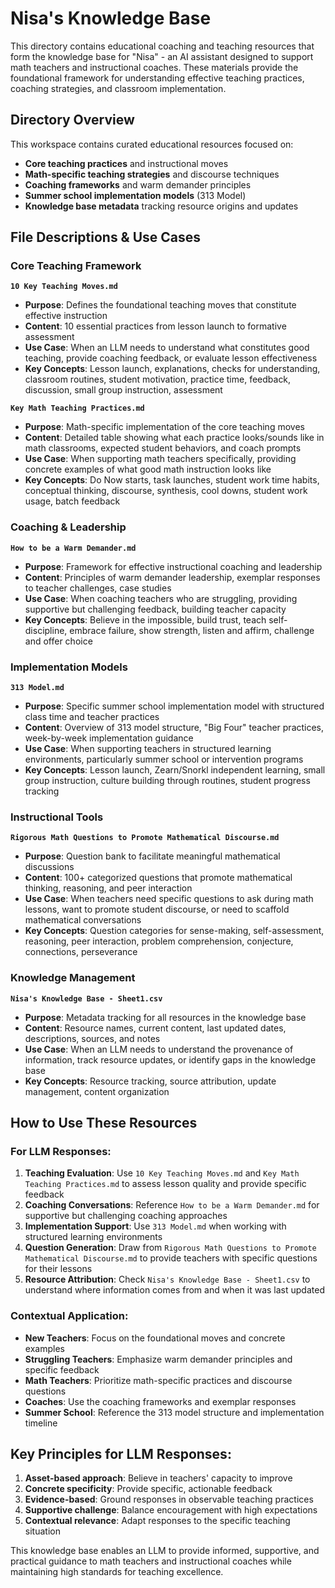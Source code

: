 # Nisa's Knowledge Base

This directory contains educational coaching and teaching resources that form the knowledge base for "Nisa" - an AI assistant designed to support math teachers and instructional coaches. These materials provide the foundational framework for understanding effective teaching practices, coaching strategies, and classroom implementation.

## Directory Overview

This workspace contains curated educational resources focused on:
- **Core teaching practices** and instructional moves
- **Math-specific teaching strategies** and discourse techniques  
- **Coaching frameworks** and warm demander principles
- **Summer school implementation models** (313 Model)
- **Knowledge base metadata** tracking resource origins and updates

## File Descriptions & Use Cases

### Core Teaching Framework

**`10 Key Teaching Moves.md`**
- **Purpose**: Defines the foundational teaching moves that constitute effective instruction
- **Content**: 10 essential practices from lesson launch to formative assessment
- **Use Case**: When an LLM needs to understand what constitutes good teaching, provide coaching feedback, or evaluate lesson effectiveness
- **Key Concepts**: Lesson launch, explanations, checks for understanding, classroom routines, student motivation, practice time, feedback, discussion, small group instruction, assessment

**`Key Math Teaching Practices.md`**
- **Purpose**: Math-specific implementation of the core teaching moves
- **Content**: Detailed table showing what each practice looks/sounds like in math classrooms, expected student behaviors, and coach prompts
- **Use Case**: When supporting math teachers specifically, providing concrete examples of what good math instruction looks like
- **Key Concepts**: Do Now starts, task launches, student work time habits, conceptual thinking, discourse, synthesis, cool downs, student work usage, batch feedback

### Coaching & Leadership

**`How to be a Warm Demander.md`**
- **Purpose**: Framework for effective instructional coaching and leadership
- **Content**: Principles of warm demander leadership, exemplar responses to teacher challenges, case studies
- **Use Case**: When coaching teachers who are struggling, providing supportive but challenging feedback, building teacher capacity
- **Key Concepts**: Believe in the impossible, build trust, teach self-discipline, embrace failure, show strength, listen and affirm, challenge and offer choice

### Implementation Models

**`313 Model.md`**
- **Purpose**: Specific summer school implementation model with structured class time and teacher practices
- **Content**: Overview of 313 model structure, "Big Four" teacher practices, week-by-week implementation guidance
- **Use Case**: When supporting teachers in structured learning environments, particularly summer school or intervention programs
- **Key Concepts**: Lesson launch, Zearn/Snorkl independent learning, small group instruction, culture building through routines, student progress tracking

### Instructional Tools

**`Rigorous Math Questions to Promote Mathematical Discourse.md`**
- **Purpose**: Question bank to facilitate meaningful mathematical discussions
- **Content**: 100+ categorized questions that promote mathematical thinking, reasoning, and peer interaction
- **Use Case**: When teachers need specific questions to ask during math lessons, want to promote student discourse, or need to scaffold mathematical conversations
- **Key Concepts**: Question categories for sense-making, self-assessment, reasoning, peer interaction, problem comprehension, conjecture, connections, perseverance

### Knowledge Management

**`Nisa's Knowledge Base - Sheet1.csv`**
- **Purpose**: Metadata tracking for all resources in the knowledge base
- **Content**: Resource names, current content, last updated dates, descriptions, sources, and notes
- **Use Case**: When an LLM needs to understand the provenance of information, track resource updates, or identify gaps in the knowledge base
- **Key Concepts**: Resource tracking, source attribution, update management, content organization

## How to Use These Resources

### For LLM Responses:

1. **Teaching Evaluation**: Use `10 Key Teaching Moves.md` and `Key Math Teaching Practices.md` to assess lesson quality and provide specific feedback
2. **Coaching Conversations**: Reference `How to be a Warm Demander.md` for supportive but challenging coaching approaches
3. **Implementation Support**: Use `313 Model.md` when working with structured learning environments
4. **Question Generation**: Draw from `Rigorous Math Questions to Promote Mathematical Discourse.md` to provide teachers with specific questions for their lessons
5. **Resource Attribution**: Check `Nisa's Knowledge Base - Sheet1.csv` to understand where information comes from and when it was last updated

### Contextual Application:

- **New Teachers**: Focus on the foundational moves and concrete examples
- **Struggling Teachers**: Emphasize warm demander principles and specific feedback
- **Math Teachers**: Prioritize math-specific practices and discourse questions
- **Coaches**: Use the coaching frameworks and exemplar responses
- **Summer School**: Reference the 313 model structure and implementation timeline

## Key Principles for LLM Responses:

1. **Asset-based approach**: Believe in teachers' capacity to improve
2. **Concrete specificity**: Provide specific, actionable feedback
3. **Evidence-based**: Ground responses in observable teaching practices
4. **Supportive challenge**: Balance encouragement with high expectations
5. **Contextual relevance**: Adapt responses to the specific teaching situation

This knowledge base enables an LLM to provide informed, supportive, and practical guidance to math teachers and instructional coaches while maintaining high standards for teaching excellence. 